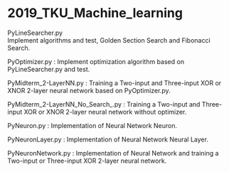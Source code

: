 # 2019_TKU_Machine_learning
PyLineSearcher.py    
        Implement algorithms and test, Golden Section Search and Fibonacci Search.    

PyOptimizer.py                    : Implement optimization algorithm based on PyLineSearcher.py and test.   

PyMidterm_2-LayerNN.py            : Training a Two-input and Three-input XOR or XNOR 2-layer neural network based on PyOptimizer.py.    

PyMidterm_2-LayerNN_No_Search_.py : Training a Two-input and Three-input XOR or XNOR 2-layer neural network without optimizer.    

PyNeuron.py                       : Implementation of Neural Network Neuron.    

PyNeuronLayer.py                  : Implementation of Neural Network Neural Layer.    

PyNeuronNetwork.py                : Implementation of Neural Network and training a Two-input or Three-input XOR 2-layer neural network.

